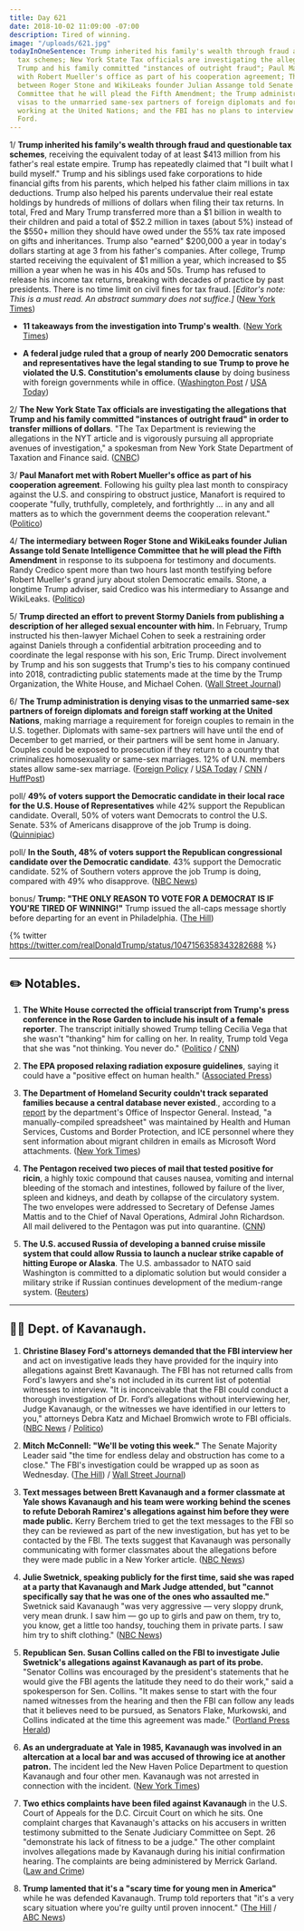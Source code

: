 ```yaml
---
title: Day 621
date: 2018-10-02 11:09:00 -07:00
description: Tired of winning.
image: "/uploads/621.jpg"
todayInOneSentence: Trump inherited his family's wealth through fraud and questionable
  tax schemes; New York State Tax officials are investigating the allegations that
  Trump and his family committed "instances of outright fraud"; Paul Manafort met
  with Robert Mueller's office as part of his cooperation agreement; The intermediary
  between Roger Stone and WikiLeaks founder Julian Assange told Senate Intelligence
  Committee that he will plead the Fifth Amendment; the Trump administration is denying
  visas to the unmarried same-sex partners of foreign diplomats and foreign staff
  working at the United Nations; and the FBI has no plans to interview Christine Blasey
  Ford.
---
```


1/ **Trump inherited his family's wealth through fraud and questionable tax schemes**, receiving the equivalent today of at least $413 million from his father's real estate empire. Trump has repeatedly claimed that "I built what I build myself." Trump and his siblings used fake corporations to hide financial gifts from his parents, which helped his father claim millions in tax deductions. Trump also helped his parents undervalue their real estate holdings by hundreds of millions of dollars when filing their tax returns. In total, Fred and Mary Trump transferred more than a $1 billion in wealth to their children and paid a total of $52.2 million in taxes (about 5%) instead of the $550\+ million they should have owed under the 55% tax rate imposed on gifts and inheritances. Trump also "earned" $200,000 a year in today's dollars starting at age 3 from his father's companies. After college, Trump started receiving the equivalent of $1 million a year, which increased to $5 million a year when he was in his 40s and 50s. Trump has refused to release his income tax returns, breaking with decades of practice by past presidents. There is no time limit on civil fines for tax fraud. \[*Editor's note: This is a must read. An abstract summary does not suffice.\]* ([New York Times](https://www.nytimes.com/interactive/2018/10/02/us/politics/donald-trump-tax-schemes-fred-trump.html))

* **11 takeaways from the investigation into Trump's wealth**. ([New York Times](https://www.nytimes.com/2018/10/02/us/politics/donald-trump-wealth-fred-trump.html))

* **A federal judge ruled that a group of nearly 200 Democratic senators and representatives have the legal standing to sue Trump to prove he violated the U.S. Constitution's emoluments clause** by doing business with foreign governments while in office. ([Washington Post](https://www.washingtonpost.com/politics/congressional-democrats-lawsuit-alleging-trumps-private-business-is-violating-the-constitution-can-proceed-federal-judge-rules/2018/09/28/0aa3c5dc-bc22-11e8-8792-78719177250f_story.html) / [USA Today](https://www.usatoday.com/story/news/2018/09/29/federal-judge-democrats-congress-can-sue-trump-emoluments-case/1470694002/))

2/ **The New York State Tax officials are investigating the allegations that Trump and his family committed "instances of outright fraud" in order to transfer millions of dollars**. "The Tax Department is reviewing the allegations in the NYT article and is vigorously pursuing all appropriate avenues of investigation," a spokesman from New York State Department of Taxation and Finance said. ([CNBC](https://www.cnbc.com/2018/10/02/new-york-state-tax-department-reviewing-fraud-allegations-involving-trump-in-nyt-article.html))

3/ **Paul Manafort met with Robert Mueller's office as part of his cooperation agreement**. Following his guilty plea last month to conspiracy against the U.S. and conspiring to obstruct justice, Manafort is required to cooperate "fully, truthfully, completely, and forthrightly ... in any and all matters as to which the government deems the cooperation relevant." ([Politico](https://www.politico.com/story/2018/10/01/paul-manafort-meets-mueller-prosecutors-855388))

4/ **The intermediary between Roger Stone and WikiLeaks founder Julian Assange told Senate Intelligence Committee that he will plead the Fifth Amendment** in response to its subpoena for testimony and documents. Randy Credico spent more than two hours last month testifying before Robert Mueller's grand jury about stolen Democratic emails. Stone, a longtime Trump adviser, said Credico was his intermediary to Assange and WikiLeaks. ([Politico](https://www.politico.com/story/2018/10/01/roger-stone-associate-senate-panel-855644))

5/ **Trump directed an effort to prevent Stormy Daniels from publishing a description of her alleged sexual encounter with him.** In February, Trump instructed his then-lawyer Michael Cohen to seek a restraining order against Daniels through a confidential arbitration proceeding and to coordinate the legal response with his son, Eric Trump. Direct involvement by Trump and his son suggests that Trump's ties to his company continued into 2018, contradicting public statements made at the time by the Trump Organization, the White House, and Michael Cohen. ([Wall Street Journal](https://www.wsj.com/articles/trump-directed-legal-action-to-enforce-stormy-danielss-hush-agreement-1538478000))

6/ **The Trump administration is denying visas to the unmarried same-sex partners of foreign diplomats and foreign staff working at the United Nations**, making marriage a requirement for foreign couples to remain in the U.S. together. Diplomats with same-sex partners will have until the end of December to get married, or their partners will be sent home in January. Couples could be exposed to prosecution if they return to a country that criminalizes homosexuality or same-sex marriages. 12% of U.N. members states allow same-sex marriage. ([Foreign Policy](https://foreignpolicy.com/2018/10/01/trump-administration-to-deny-visas-to-same-sex-partners-of-diplomats-un-officials-gay-lgbt/) / [USA Today](https://www.usatoday.com/story/news/world/2018/10/02/trump-halts-visas-same-sex-partners-diplomats-un-employees/1495218002/) / [CNN](https://www.cnn.com/2018/10/02/politics/same-sex-couples-diplomatic-visas/index.html) / [HuffPost](https://www.huffingtonpost.com/entry/trump-administration-visas-same-sex-couples-diplomats_us_5bb34f73e4b0ba8bb210e450))

poll/ **49% of voters support the Democratic candidate in their local race for the U.S. House of Representatives** while 42% support the Republican candidate. Overall, 50% of voters want Democrats to control the U.S. Senate. 53% of Americans disapprove of the job Trump is doing. ([Quinnipiac](https://poll.qu.edu/national/release-detail?ReleaseID=2575))

poll/ **In the South, 48% of voters support the Republican congressional candidate over the Democratic candidate**. 43% support the Democratic candidate. 52% of Southern voters approve the job Trump is doing, compared with 49% who disapprove. ([NBC News](https://www.nbcnews.com/politics/congress/nbc-news-poll-south-leans-republican-midterms-n915486))

bonus/ **Trump: "THE ONLY REASON TO VOTE FOR A DEMOCRAT IS IF YOU'RE TIRED OF WINNING!"** Trump issued the all-caps message shortly before departing for an event in Philadelphia. ([The Hill](https://thehill.com/homenews/administration/409474-trump-says-only-reason-to-vote-democrat-is-if-youre-tired-of-winning))

{% twitter https://twitter.com/realDonaldTrump/status/1047156358343282688 %}

---

## ✏️ Notables.

1. **The White House corrected the official transcript from Trump's press conference in the Rose Garden to include his insult of a female reporter**. The transcript initially showed Trump telling Cecilia Vega that she wasn't "thanking" him for calling on her. In reality, Trump told Vega that she was "not thinking. You never do." ([Politico](https://www.politico.com/story/2018/10/02/white-house-trump-transcript-reporter-860406) / [CNN](https://www.cnn.com/2018/10/02/politics/white-house-transcript-thinking-thanking-trump/index.html))

2. **The EPA proposed relaxing radiation exposure guidelines**, saying it could have a "positive effect on human health." ([Associated Press](https://apnews.com/6a573b6b020e453c90ecd5e84aa23f57))

3. **The Department of Homeland Security couldn't track separated families because a central database never existed**., according to a [report](https://www.oig.dhs.gov/sites/default/files/assets/2018-10/OIG-18-84-Sep18.pdf) by the department's Office of Inspector General. Instead, "a manually-compiled spreadsheet" was maintained by Health and Human Services, Customs and Border Protection, and ICE personnel where they sent information about migrant children in emails as Microsoft Word attachments. ([New York Times](https://www.nytimes.com/2018/10/02/us/politics/immigration-family-separation-dhs.html))

4. **The Pentagon received two pieces of mail that tested positive for ricin**, a highly toxic compound that causes nausea, vomiting and internal bleeding of the stomach and intestines, followed by failure of the liver, spleen and kidneys, and death by collapse of the circulatory system. The two envelopes were addressed to Secretary of Defense James Mattis and to the Chief of Naval Operations, Admiral John Richardson. All mail delivered to the Pentagon was put into quarantine. ([CNN](https://www.cnn.com/2018/10/02/politics/pentagon-ricin-mail/index.html))

5. **The U.S. accused Russia of developing a banned cruise missile system that could allow Russia to launch a nuclear strike capable of hitting Europe or Alaska**. The  U.S. ambassador to NATO said Washington is committed to a diplomatic solution but would consider a military strike if Russian continues development of the medium-range system. ([Reuters](https://www.reuters.com/article/us-usa-nuclear-russia/u-s-would-destroy-banned-russian-warheads-if-necessary-nato-envoy-idUSKCN1MC1J6))

---

## 👨‍⚖️ Dept. of Kavanaugh.

1. **Christine Blasey Ford's attorneys demanded that the FBI interview her** and act on investigative leads they have provided for the inquiry into allegations against Brett Kavanaugh. The FBI has not returned calls from Ford's lawyers and she's not included in its current list of potential witnesses to interview. "It is inconceivable that the FBI could conduct a thorough investigation of Dr. Ford’s allegations without interviewing her, Judge Kavanaugh, or the witnesses we have identified in our letters to you," attorneys Debra Katz and Michael Bromwich wrote to FBI officials. ([NBC News](https://www.nbcnews.com/politics/supreme-court/fbi-has-no-plans-interview-dr-christine-blasey-ford-source-n915936) / [Politico](https://www.politico.com/story/2018/10/02/when-will-senate-vote-brett-kavanaugh-861232))

2. **Mitch McConnell: "We'll be voting this week."** The Senate Majority Leader said "the time for endless delay and obstruction has come to a close." The FBI's investigation could be wrapped up as soon as Wednesday. ([The Hill](https://thehill.com/homenews/senate/409340-mcconnell-senate-will-hold-kavanaugh-vote-this-week)) / [Wall Street Journal](https://www.wsj.com/articles/with-uncertainty-in-gop-ranks-mcconnell-plans-votes-on-kavanaugh-1538486533))

3. **Text messages between Brett Kavanaugh and a former classmate at Yale shows Kavanaugh and his team were working behind the scenes to refute Deborah Ramirez's allegations against him before they were made public.** Kerry Berchem tried to get the text messages to the FBI so they can be reviewed as part of the new investigation, but has yet to be contacted by the FBI. The texts suggest that Kavanaugh was personally communicating with former classmates about the allegations before they were made public in a New Yorker article. ([NBC News](https://www.nbcnews.com/politics/supreme-court/mutual-friend-ramirez-kavanaugh-anxious-come-forward-evidence-n915566))

4. **Julie Swetnick, speaking publicly for the first time, said she was raped at a party that Kavanaugh and Mark Judge attended, but "cannot specifically say that he was one of the ones who assaulted me."** Swetnick said Kavanaugh "was very aggressive — very sloppy drunk, very mean drunk. I saw him — go up to girls and paw on them, try to, you know, get a little too handsy, touching them in private parts. I saw him try to shift clothing." ([NBC News](https://www.nbcnews.com/politics/supreme-court/kavanaugh-accuser-julie-swetnick-speaks-out-sexual-abuse-allegations-n915641))

5. **Republican Sen. Susan Collins called on the FBI to investigate Julie Swetnick's allegations against Kavanaugh as part of its probe.** "Senator Collins was encouraged by the president's statements that he would give the FBI agents the latitude they need to do their work," said a spokesperson for Sen. Collins. "It makes sense to start with the four named witnesses from the hearing and then the FBI can follow any leads that it believes need to be pursued, as Senators Flake, Murkowski, and Collins indicated at the time this agreement was made." ([Portland Press Herald](https://www.pressherald.com/2018/10/01/sen-collins-wants-swetnick-interviewed-as-part-of-broader-investigation-into-kavanaugh/))

6. **As an undergraduate at Yale in 1985, Kavanaugh was involved in an altercation at a local bar and was accused of throwing ice at another patron.** The incident led the New Haven Police Department to question Kavanaugh and four other men. Kavanaugh was not arrested in connection with the incident. ([New York Times](https://www.nytimes.com/2018/10/01/us/politics/kavanaugh-bar-fight.html))

7. **Two ethics complaints have been filed against Kavanaugh** in the U.S. Court of Appeals for the D.C. Circuit Court on which he sits. One complaint charges that Kavanaugh's attacks on his accusers in written testimony submitted to the Senate Judiciary Committee on Sept. 26 "demonstrate his lack of fitness to be a judge." The other complaint involves allegations made by Kavanaugh during his initial confirmation hearing. The complaints are being administered by Merrick Garland. ([Law and Crime](https://lawandcrime.com/high-profile/brett-kavanaugh-slapped-with-two-official-ethics-complaints-in-d-c-circuit-court/))

8. **Trump lamented that it's a "scary time for young men in America"** while he was defended Kavanaugh. Trump told reporters that "it's a very scary situation where you're guilty until proven innocent." ([The Hill](https://thehill.com/homenews/administration/409486-trump-very-scary-time-for-young-men-in-america) / [ABC News](https://abcnews.go.com/Politics/president-donald-trump-scary-time-young-men-america/story?id=58236516))